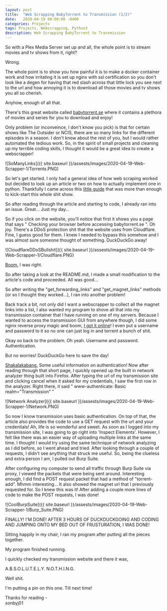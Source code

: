 ```yaml
---
layout: post
title:  "Web Scrapping BabyTorrent to Transmission (1/2)"
date:   2020-04-19 00:00:00 -0400
categories: Projects
tags: Projects, Webscrapping, Python3
description: Web Scrapping BabyTorrent to Transmission
---
```

So with a Plex Media Server set up and all, the whole point is to stream movies and tv shows from it, right? 

Wrong. 

The whole point is to show you how painful it is to make a docker container work and how irritating it is set up nginx with ssl certification 
so you don't look like a degen for having that red slash across that little lock you see next to the url and how annoying it is to download 
all those movies and tv shows you all so cherish. 

Anyhow, enough of all that. 

There's this great website called [babytorrent.se] where it contains a plethora of movies and series for you to download and enjoy!

Only problem (or inconveince, I don't know you pick) is that for certain shows like The Outsider or NCIS, there are so many links for the 
different episodes in a season. I don't know about the rest of you, but I would rather automated the tedious work. So, in the spirit of 
small projects and cleaning up my terrible coding skills, I thought it would be a great idea to create a webscrapper!

![SoManyLinks]({{ site.baseurl }}/assests/images/2020-04-19-Web-Scrapper-1/Torrents.PNG)

So let's get started. I only had a general idea of how web scraping worked but decided to look up an article or two on how to actually implement one 
in python. Thankfully I came across this [little guide] that was more than enough to kick-start this whole shit show. 

So after reading through the article and starting to code, I already ran into an issue. Great... Just my day... 

So if you click on the website, you'll notice that first it shows you a page that says " Checking your browser before accessing babytorrent.se ". Oh 
joy. There's a DDoS protection shit that the website uses from Cloudflare. Fine, I guess good for them. I knew I needed to bypass this somehow and I 
was almost sure someone thought of something. DuckDuckGo away! 

![CloudflareDDoSBullshit]({{ site.baseurl }}/assests/images/2020-04-19-Web-Scrapper-1/Cloudflare.PNG)

[Boom.] I was right. 

So after taking a look at the README.md, I made a small modification to the article's code and proceeded. All was good... 

So after writing the "get_forwarding_links" and "get_magnet_links" methods (or so I thought they worked...), I ran into another problem!

Back track a bit, not only did I want a webscrapper to collect all the magnet links into a list, I also wanted my program to shove all that into 
my transmission container that I have running on one of my servers. Because I wanted to access the transmission GUI from anywhere though, I did some 
nginx reverse proxy magic and boom, [I got it online]! I even put a username and password to it so no one can just log in and torrent a bunch of shit. 

Okay so back to the problem. Oh yeah. Username and password. Authentication.

But no worries! DuckDuckGo here to save the day!

[Shakalakabang.] Some useful information on authentication! Now after reading through that short page, I quickly opened up the built in network analyzer 
thing built into Firefox. After typing the url of my transmission site and clicking cancel when it asked for my credentials, I saw the first row in the 
analyzer. Right there, it said " www-authenticate: Basic realm="Transmission" "

![Network Analyzer]({{ site.baseurl }}/assests/images/2020-04-19-Web-Scrapper-1/Network.PNG)

So now I know transmission uses basic authentication. On top of that, the article also provides the code to use a GET request with the url and your 
credentials! Ah, life is so wonderful and sweet. As soon as I logged into my transmission site, I was going to go right into 'Inspect Elements'. However, 
I felt like there was an easier way of uploading multiple links at the same time. I thought I would try using the same technique of network analyzing as I 
did before, so I went ahead and tried. After looking through a couple of requests, I didn't see anything that struck me useful. So, being the clueless and 
extra person I am, I pulled out Burp Suite. 

After configuring my computer to send all traffic through Burp Suite via proxy, I viewed the packets that were being sent around. Interesting enough, I did 
find a POST request packet that had a method of "torrent-add". Mhmm interesting... It also showed the magnet url that I previously requested for. So I knew 
this was it! After adding a couple more lines of code to make the POST requests, I was done! 

![CoolBurpSuite]({{ site.baseurl }}/assests/images/2020-04-19-Web-Scrapper-1/Burp_Suite.PNG)

FINALLY! I'M DONE! AFTER 3 HOURS OF DUCKDUCKGOING AND CODING AND JUMPING ONTO MY BED OUT OF FRUSTURATION, I WAS DONE!

Sitting happily in my chair, I ran my program after putting all the pieces together. 

My program finished running. 

I quickly checked my transmission website and there it was, 

A.B.S.O.L.U.T.E.L.Y. N.O.T.H.I.N.G.

Well shit. 

I'm putting a pin on this one. Till next time!

Thanks for reading -  
sonbyj01

[babytorrent.se]: https://babytorrent.se
[little guide]: https://towardsdatascience.com/how-to-web-scrape-with-python-in-4-minutes-bc49186a8460
[Boom.]: https://github.com/Anorov/cloudflare-scrape
[I got it online]: https://transmission.sonbyj01.xyz/
[Shakalakabang.]: https://requests.readthedocs.io/en/master/user/authentication/ 